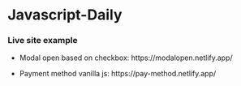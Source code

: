# Javascript-Daily

### Live site example<br>
- <p>Modal open based on checkbox: https://modalopen.netlify.app/</p>
- <p>Payment method vanilla js: https://pay-method.netlify.app/</p>

